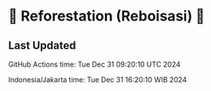 
# 🌳 Reforestation (Reboisasi) 🌲

## Last Updated

GitHub Actions time: Tue Dec 31 09:20:10 UTC 2024

Indonesia/Jakarta time: Tue Dec 31 16:20:10 WIB 2024
